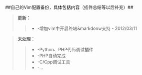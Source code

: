 ##自己的Vim配置备份，具体包括内容（插件总结等以后补充）##

>	**更新：**	
>>*	-增加vim中开启终端&markdonw支持 - 2012/03/11	

>	**未处理：**	
>>*	-Python、PHP代码调试插件	
>>*	-PHP自动完成	
>>*	-C/Cpp调试工具	
>>*	-...	
